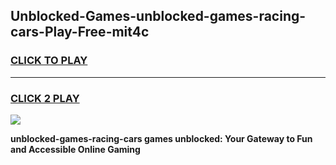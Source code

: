 
## Unblocked-Games-unblocked-games-racing-cars-Play-Free-mit4c
<h3>
<a href="https://premium76.site?title=unblocked-games-racing-cars&ref=21A">CLICK TO PLAY</a></h3>
<hr>

<h3>
<a href="https://premium76.site?title=unblocked-games-racing-cars&ref=21A">CLICK 2 PLAY</a>
  
</h3>

<a href="https://premium76.site?title=unblocked-games-racing-cars&ref=21A"><img src="https://clearcache.store/games.png"></a>


**unblocked-games-racing-cars games unblocked: Your Gateway to Fun and Accessible Online Gaming**
